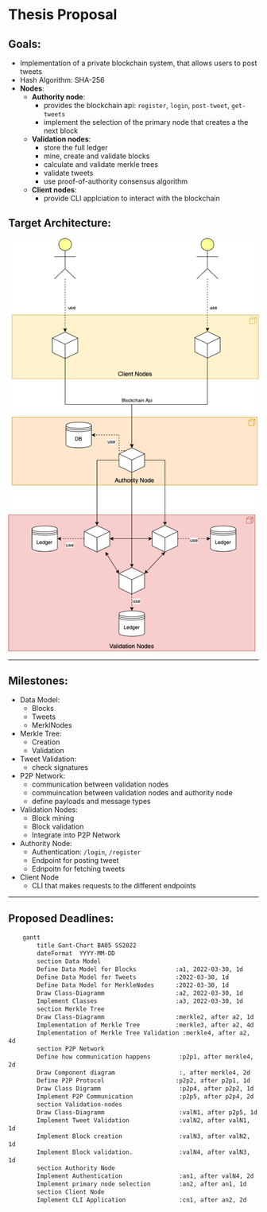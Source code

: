 # Thesis Proposal

## Goals:
- Implementation of a private blockchain system, that allows users to post tweets
- Hash Algorithm: SHA-256
- **Nodes**:
    - **Authority node**:
        - provides the blockchain api: `register`, `login`, `post-tweet`, `get-tweets`
        - implement the selection of the primary node that creates a the next block
    - **Validation nodes**: 
        - store the full ledger 
        - mine, create and validate blocks
        - calculate and validate merkle trees
        - validate tweets
        - use proof-of-authority consensus algorithm
    - **Client nodes**: 
        - provide CLI applciation to interact with the blockchain

## Target Architecture:
![](./assets/demo_architecture.png)

---

## Milestones:
- Data Model:
    - Blocks
    - Tweets
    - MerklNodes
- Merkle Tree:
    - Creation
    - Validation
- Tweet Validation:
    - check signatures
- P2P Network:
    - communication between validation nodes
    - commuincation between validation nodes and authority node
    - define payloads and message types
- Validation Nodes:
    - Block mining
    - Block validation
    - Integrate into P2P Network
- Authority Node:
    - Authentication: `/login`, `/register`
    - Endpoint for posting tweet
    - Ednpoitn for fetching tweets
- Client Node
    - CLI that makes requests to the different endpoints

--- 

## Proposed Deadlines:
```mermaid
    gantt
        title Gant-Chart BA05 SS2022
        dateFormat  YYYY-MM-DD
        section Data Model
        Define Data Model for Blocks           :a1, 2022-03-30, 1d
        Define Data Model for Tweets           :2022-03-30, 1d
        Define Data Model for MerkleNodes      :2022-03-30, 1d
        Draw Class-Diagramm                    :a2, 2022-03-30, 1d
        Implement Classes                      :a3, 2022-03-30, 1d
        section Merkle Tree
        Draw Class-Diagramm                    :merkle2, after a2, 1d
        Implementation of Merkle Tree          :merkle3, after a2, 4d
        Implementation of Merkle Tree Validation :merkle4, after a2, 4d
        section P2P Network
        Define how communication happens        :p2p1, after merkle4, 2d
        Draw Component diagram                  :, after merkle4, 2d
        Define P2P Protocol                    :p2p2, after p2p1, 1d
        Draw Class Digramm                      :p2p4, after p2p2, 1d
        Implement P2P Communication             :p2p5, after p2p4, 2d
        section Validation-nodes
        Draw Class-Diagramm                     :valN1, after p2p5, 1d
        Implement Tweet Validation              :valN2, after valN1, 1d
        Implement Block creation                :valN3, after valN2, 1d
        Implement Block validation.             :valN4, after valN3, 1d
        section Authority Node
        Implement Authentication                :an1, after valN4, 2d
        Implement primary node selection        :an2, after an1, 1d
        section Client Node
        Implement CLI Application               :cn1, after an2, 2d
```

